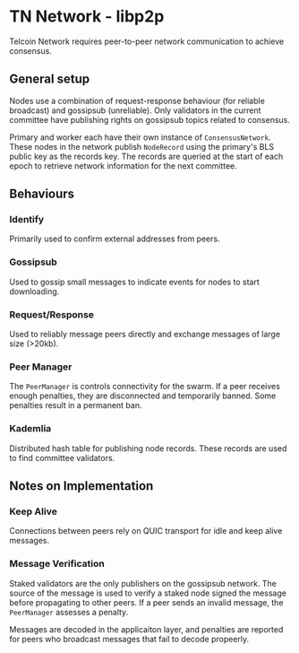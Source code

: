 # TN Network - libp2p

Telcoin Network requires peer-to-peer network communication to achieve consensus.

## General setup

Nodes use a combination of request-response behaviour (for reliable broadcast) and gossipsub (unreliable).
Only validators in the current committee have publishing rights on gossipsub topics related to consensus.

Primary and worker each have their own instance of `ConsensusNetwork`.
These nodes in the network publish `NodeRecord` using the primary's BLS public key as the records key.
The records are queried at the start of each epoch to retrieve network information for the next committee.

## Behaviours

### Identify

Primarily used to confirm external addresses from peers.

### Gossipsub

Used to gossip small messages to indicate events for nodes to start downloading.

### Request/Response

Used to reliably message peers directly and exchange messages of large size (>20kb).

### Peer Manager

The `PeerManager` is controls connectivity for the swarm.
If a peer receives enough penalties, they are disconnected and temporarily banned.
Some penalties result in a permanent ban.

### Kademlia

Distributed hash table for publishing node records.
These records are used to find committee validators.

## Notes on Implementation

### Keep Alive

Connections between peers rely on QUIC transport for idle and keep alive messages.

### Message Verification

Staked validators are the only publishers on the gossipsub network.
The source of the message is used to verify a staked node signed the message before propagating to other peers.
If a peer sends an invalid message, the `PeerManager` assesses a penalty.

Messages are decoded in the applicaiton layer, and penalties are reported for peers who broadcast messages that fail to decode propeerly.
